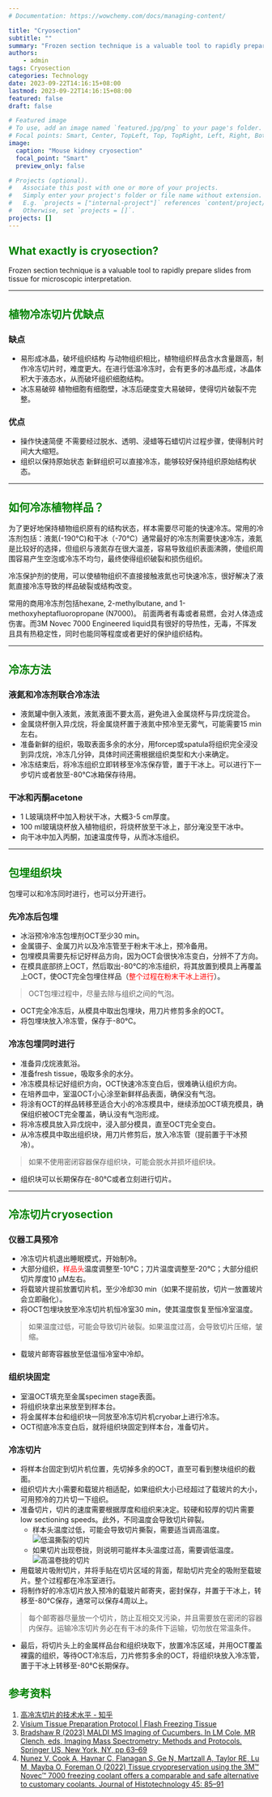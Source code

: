 ```yaml
---
# Documentation: https://wowchemy.com/docs/managing-content/

title: "Cryosection"
subtitle: ""
summary: "Frozen section technique is a valuable tool to rapidly prepare slides from tissue for microscopic interpretation."
authors: 
    - admin
tags: Cryosection
categories: Technology
date: 2023-09-22T14:16:15+08:00
lastmod: 2023-09-22T14:16:15+08:00
featured: false
draft: false

# Featured image
# To use, add an image named `featured.jpg/png` to your page's folder.
# Focal points: Smart, Center, TopLeft, Top, TopRight, Left, Right, BottomLeft, Bottom, BottomRight.
image:
  caption: "Mouse kidney cryosection"
  focal_point: "Smart"
  preview_only: false

# Projects (optional).
#   Associate this post with one or more of your projects.
#   Simply enter your project's folder or file name without extension.
#   E.g. `projects = ["internal-project"]` references `content/project/deep-learning/index.md`.
#   Otherwise, set `projects = []`.
projects: []
---
```


## <font color=green>What exactly is cryosection?</font>

Frozen section technique is a valuable tool to rapidly prepare slides from tissue for microscopic interpretation. 
***
## <font color=green>植物冷冻切片优缺点</font>
### 缺点
- 易形成冰晶，破坏组织结构
    与动物组织相比，植物组织样品含水含量跟高，制作冷冻切片时，难度更大。在进行低温冷冻时，会有更多的冰晶形成，冰晶体积大于液态水，从而破坏组织细胞结构。
- 冰冻易破碎
    植物细胞有细胞壁，冰冻后硬度变大易破碎，使得切片破裂不完整。

### 优点
- 操作快速简便
    不需要经过脱水、透明、浸蜡等石蜡切片过程步骤，使得制片时间大大缩短。
- 组织以保持原始状态
    新鲜组织可以直接冷冻，能够较好保持组织原始结构状态。
***
## <font color=green>如何冷冻植物样品？</font>
为了更好地保持植物组织原有的结构状态，样本需要尽可能的快速冷冻。常用的冷冻剂包括：液氮(-190°C)和干冰（-70°C）通常最好的冷冻剂需要快速冷冻，液氮是比较好的选择，但组织与液氮存在很大温差，容易导致组织表面沸腾，使组织周围容易产生空泡或冷冻不均匀，最终使得组织破裂和损伤组织。

冷冻保护剂的使用，可以使植物组织不直接接触液氮也可快速冷冻，很好解决了液氮直接冷冻导致的样品破裂或结构改变。

常用的商用冷冻剂包括hexane, 2-methylbutane, and 1-methoxyheptafluoropropane (N7000)。 前面两者有毒或者易燃，会对人体造成伤害。而3M Novec 7000 Engineered liquid具有很好的导热性，无毒，不挥发且具有热稳定性，同时也能同等程度或者更好的保护组织结构。
***

## <font color=green>冷冻方法</font>
### 液氮和冷冻剂联合冷冻法
- 液氮罐中倒入液氮，液氮液面不要太高，避免进入金属烧杯与异戊烷混合。
- 金属烧杯倒入异戊烷，将金属烧杯置于液氮中预冷至无雾气，可能需要15 min左右。
- 准备新鲜的组织，吸取表面多余的水分，用forcep或spatula将组织完全浸没到异戊烷，冷冻几分钟，具体时间还需根据组织类型和大小来确定。
- 冷冻结束后，将冷冻组织立即转移至冷冻保存管，置于干冰上。可以进行下一步切片或者放至-80°C冰箱保存待用。

### 干冰和丙酮acetone
- 1 L玻璃烧杯中加入粉状干冰，大概3-5 cm厚度。
- 100 ml玻璃烧杯放入植物组织，将烧杯放至干冰上，部分淹没至干冰中。
- 向干冰中加入丙酮，加速温度传导，从而冰冻组织。
***
## <font color=green>包埋组织块</font>
包埋可以和冷冻同时进行，也可以分开进行。
### 先冷冻后包埋
- 冰浴预冷冷冻包埋剂OCT至少30 min。
- 金属镊子、金属刀片以及冷冻管至于粉末干冰上，预冷备用。
- 包埋模具需要先标记好样品方向，因为OCT会很快冷冻变白，分辨不了方向。
- 在模具底部挤上OCT，然后取出-80°C的冷冻组织，将其放置到模具上再覆盖上OCT，使OCT完全包埋住样品（<font color=red>整个过程在粉末干冰上进行</font>）。
> OCT包埋过程中，尽量去除与组织之间的气泡。
- OCT完全冷冻后，从模具中取出包埋块，用刀片修剪多余的OCT。
- 将包埋块放入冷冻管，保存于-80°C。
### 冷冻包埋同时进行
- 准备异戊烷液氮浴。
- 准备fresh tissue，吸取多余的水分。
- 冷冻模具标记好组织方向，OCT快速冷冻变白后，很难确认组织方向。
- 在培养皿中，室温OCT小心涂至新鲜样品表面，确保没有气泡。
- 将涂有OCT的样品转移至适合大小的冷冻模具中，继续添加OCT填充模具，确保组织被OCT完全覆盖，确认没有气泡形成。
- 将冷冻模具放入异戊烷中，浸入部分模具，直至OCT完全变白。
- 从冷冻模具中取出组织块，用刀片修剪后，放入冷冻管（提前置于干冰预冷）。
> 如果不使用密闭容器保存组织块，可能会脱水并损坏组织块。
- 组织块可以长期保存在-80°C或者立刻进行切片。
***
## <font color=green>冷冻切片cryosection</font>
### 仪器工具预冷
- 冷冻切片机退出睡眠模式，开始制冷。
- 大部分组织，<font color=red>样品头</font>温度调整至-10°C；刀片温度调整至-20°C；大部分组织切片厚度10 µM左右。
- 将载玻片提前放置切片机，至少冷却30 min（如果不提前放，切片一放置玻片会立即融化）。
- 将OCT包埋块放至冷冻切片机恒冷室30 min，使其温度恢复至恒冷室温度。
> 如果温度过低，可能会导致切片破裂。如果温度过高，会导致切片压缩，皱缩。
- 载玻片邮寄容器放至低温恒冷室中冷却。
### 组织块固定
- 室温OCT填充至金属specimen stage表面。
- 将组织块拿出来放至到样本台。
- 将金属样本台和组织块一同放至冷冻切片机cryobar上进行冷冻。
- OCT彻底冷冻变白后，就将组织块固定到样本台，准备切片。
### 冷冻切片
- 将样本台固定到切片机位置，先切掉多余的OCT，直至可看到整块组织的截面。
- 组织切片大小需要和载玻片相适配，如果组织大小已经超过了载玻片的大小，可用预冷的刀片切一下组织。
- 准备切片，切片的速度需要根据厚度和组织来决定。较硬和较厚的切片需要low sectioning speeds。此外，不同温度会导致切片碎裂。
    - 样本头温度过低，可能会导致切片撕裂，需要适当调高温度。
    ![低温撕裂的切片](image.png)
    - 如果切片出现卷拢，则说明可能样本头温度过高，需要调低温度。
    ![高温卷拢的切片](image-1.png)
- 用载玻片吸附切片，并将手贴在切片区域的背面，帮助切片完全的吸附至载玻片。整个过程都在冷冻室进行。
- 将制作好的冷冻切片放入预冷的载玻片邮寄夹，密封保存，并置于干冰上，转移至-80°C保存，通常可以保存4周以上。
> 每个邮寄器尽量放一个切片，防止互相交叉污染，并且需要放在密闭的容器内保存。运输冷冻切片务必在有干冰的条件下运输，切勿放在常温条件。
- 最后，将切片头上的金属样品台和组织块取下，放置冷冻区域，并用OCT覆盖裸露的组织，等待OCT冷冻后，刀片修剪多余的OCT，将组织块放入冷冻管，置于干冰上转移至-80°C长期保存。

## <font color=green>参考资料</font>
1. [高冷冻切片的技术水平 \- 知乎](https://zhuanlan.zhihu.com/p/30836581)
2. [Visium Tissue Preparation Protocol \| Flash Freezing Tissue](https://www.youtube.com/watch?v=KdfqH4zoy5M&list=PLfaSRwcfHcq0D8RTy9LR8sKsWcF6C8TAt)
3. [Bradshaw R (2023) MALDI MS Imaging of Cucumbers. In LM Cole, MR Clench, eds, Imaging Mass Spectrometry: Methods and Protocols. Springer US, New York, NY, pp 63–69](https://doi.org/10.1007/978-1-0716-3319-9_6)
4. [Nunez V, Cook A, Havnar C, Flanagan S, Ge N, Martzall A, Taylor RE, Lu M, Mayba O, Foreman O (2022) Tissue cryopreservation using the 3M™ Novec™ 7000 freezing coolant offers a comparable and safe alternative to customary coolants. Journal of Histotechnology 45: 85–91](https://doi.org/10.1080/01478885.2021.1993528)
